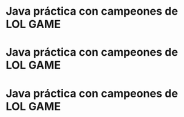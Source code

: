 # Java práctica con campeones de LOL GAME
# Java práctica con campeones de LOL GAME
# Java práctica con campeones de LOL GAME
